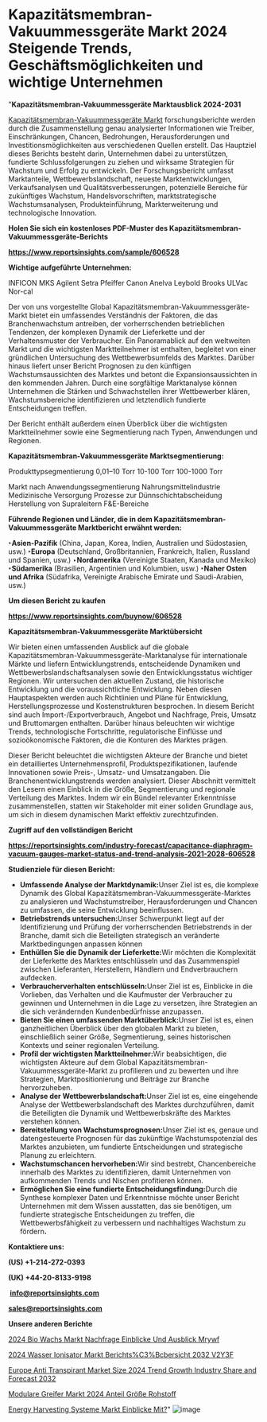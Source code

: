 # Kapazitätsmembran-Vakuummessgeräte Markt 2024 Steigende Trends, Geschäftsmöglichkeiten und wichtige Unternehmen

"<strong><b>Kapazitätsmembran-Vakuummessgeräte Marktausblick 2024-2031</b></strong>

<a href=https://www.reportsinsights.com/sample/606528>Kapazitätsmembran-Vakuummessgeräte Markt</a> forschungsberichte werden durch die Zusammenstellung genau analysierter Informationen wie Treiber, Einschränkungen, Chancen, Bedrohungen, Herausforderungen und Investitionsmöglichkeiten aus verschiedenen Quellen erstellt. Das Hauptziel dieses Berichts besteht darin, Unternehmen dabei zu unterstützen, fundierte Schlussfolgerungen zu ziehen und wirksame Strategien für Wachstum und Erfolg zu entwickeln. Der Forschungsbericht umfasst Marktanteile, Wettbewerbslandschaft, neueste Marktentwicklungen, Verkaufsanalysen und Qualitätsverbesserungen, potenzielle Bereiche für zukünftiges Wachstum, Handelsvorschriften, marktstrategische Wachstumsanalysen, Produkteinführung, Markterweiterung und technologische Innovation.

<strong><b>Holen Sie sich ein kostenloses PDF-Muster des Kapazitätsmembran-Vakuummessgeräte-Berichts</b></strong>

<a href=https://www.reportsinsights.com/sample/606528><strong><u>https://www.reportsinsights.com/sample/606528</u></strong></a>

<strong>Wichtige aufgeführte Unternehmen:</strong>

INFICON
        MKS
        Agilent
        Setra
        Pfeiffer
        Canon Anelva
        Leybold
        Brooks
        ULVac
        Nor-cal

Der von uns vorgestellte Global Kapazitätsmembran-Vakuummessgeräte-Markt bietet ein umfassendes Verständnis der Faktoren, die das Branchenwachstum antreiben, der vorherrschenden betrieblichen Tendenzen, der komplexen Dynamik der Lieferkette und der Verhaltensmuster der Verbraucher. Ein Panoramablick auf den weltweiten Markt und die wichtigsten Marktteilnehmer ist enthalten, begleitet von einer gründlichen Untersuchung des Wettbewerbsumfelds des Marktes. Darüber hinaus liefert unser Bericht Prognosen zu den künftigen Wachstumsaussichten des Marktes und betont die Expansionsaussichten in den kommenden Jahren. Durch eine sorgfältige Marktanalyse können Unternehmen die Stärken und Schwachstellen ihrer Wettbewerber klären, Wachstumsbereiche identifizieren und letztendlich fundierte Entscheidungen treffen.

Der Bericht enthält außerdem einen Überblick über die wichtigsten Marktteilnehmer sowie eine Segmentierung nach Typen, Anwendungen und Regionen.

<strong>Kapazitätsmembran-Vakuummessgeräte Marktsegmentierung:</strong>

Produkttypsegmentierung
0,01–10 Torr
10-100 Torr
100-1000 Torr

Markt nach Anwendungssegmentierung
Nahrungsmittelindustrie
Medizinische Versorgung
Prozesse zur Dünnschichtabscheidung
Herstellung von Supraleitern
F&E-Bereiche

<strong><b>Führende Regionen und Länder, die in dem Kapazitätsmembran-Vakuummessgeräte Marktbericht erwähnt werden:</b></strong>

<strong><b>‣Asien-Pazifik</b></strong> (China, Japan, Korea, Indien, Australien und Südostasien, usw.)
<strong><b>‣Europa</b></strong> (Deutschland, Großbritannien, Frankreich, Italien, Russland und Spanien, usw.)
‣<strong><b>Nordamerika</b></strong> (Vereinigte Staaten, Kanada und Mexiko)
<strong><b>‣Südamerika</b></strong> (Brasilien, Argentinien und Kolumbien, usw.)
<strong><b>‣Naher Osten und Afrika</b></strong> (Südafrika, Vereinigte Arabische Emirate und Saudi-Arabien, usw.)

<strong>Um diesen Bericht zu kaufen</strong>

<a href=https://www.reportsinsights.com/buynow/606528><strong><u>https://www.reportsinsights.com/buynow/606528</u></strong></a>

<strong>Kapazitätsmembran-Vakuummessgeräte Marktübersicht</strong>

Wir bieten einen umfassenden Ausblick auf die globale Kapazitätsmembran-Vakuummessgeräte-Marktanalyse für internationale Märkte und liefern Entwicklungstrends, entscheidende Dynamiken und Wettbewerbslandschaftsanalysen sowie den Entwicklungsstatus wichtiger Regionen. Wir untersuchen den aktuellen Zustand, die historische Entwicklung und die voraussichtliche Entwicklung. Neben diesen Hauptaspekten werden auch Richtlinien und Pläne für Entwicklung, Herstellungsprozesse und Kostenstrukturen besprochen. In diesem Bericht sind auch Import-/Exportverbrauch, Angebot und Nachfrage, Preis, Umsatz und Bruttomargen enthalten. Darüber hinaus beleuchten wir wichtige Trends, technologische Fortschritte, regulatorische Einflüsse und sozioökonomische Faktoren, die die Konturen des Marktes prägen.

Dieser Bericht beleuchtet die wichtigsten Akteure der Branche und bietet ein detailliertes Unternehmensprofil, Produktspezifikationen, laufende Innovationen sowie Preis-, Umsatz- und Umsatzangaben. Die Branchenentwicklungstrends werden analysiert. Dieser Abschnitt vermittelt den Lesern einen Einblick in die Größe, Segmentierung und regionale Verteilung des Marktes. Indem wir ein Bündel relevanter Erkenntnisse zusammenstellen, statten wir Stakeholder mit einer soliden Grundlage aus, um sich in diesem dynamischen Markt effektiv zurechtzufinden.

<strong>Zugriff auf den vollständigen Bericht</strong>

<a href=https://reportsinsights.com/industry-forecast/capacitance-diaphragm-vacuum-gauges-market-status-and-trend-analysis-2021-2028-606528><strong>https://reportsinsights.com/industry-forecast/capacitance-diaphragm-vacuum-gauges-market-status-and-trend-analysis-2021-2028-606528</strong></a>

<strong>Studienziele für diesen Bericht:</strong>
<ul>
  <li><strong>Umfassende Analyse der Marktdynamik:</strong>Unser Ziel ist es, die komplexe Dynamik des Global Kapazitätsmembran-Vakuummessgeräte-Marktes zu analysieren und Wachstumstreiber, Herausforderungen und Chancen zu umfassen, die seine Entwicklung beeinflussen.</li>
  <li><strong>Betriebstrends untersuchen:</strong>Unser Schwerpunkt liegt auf der Identifizierung und Prüfung der vorherrschenden Betriebstrends in der Branche, damit sich die Beteiligten strategisch an veränderte Marktbedingungen anpassen können</li>
  <li><strong>Enthüllen Sie die Dynamik der Lieferkette:</strong>Wir möchten die Komplexität der Lieferkette des Marktes entschlüsseln und das Zusammenspiel zwischen Lieferanten, Herstellern, Händlern und Endverbrauchern aufdecken.</li>
  <li><strong>Verbraucherverhalten entschlüsseln:</strong>Unser Ziel ist es, Einblicke in die Vorlieben, das Verhalten und die Kaufmuster der Verbraucher zu gewinnen und Unternehmen in die Lage zu versetzen, ihre Strategien an die sich verändernden Kundenbedürfnisse anzupassen.</li>
  <li><strong>Bieten Sie einen umfassenden Marktüberblick:</strong>Unser Ziel ist es, einen ganzheitlichen Überblick über den globalen Markt zu bieten, einschließlich seiner Größe, Segmentierung, seines historischen Kontexts und seiner regionalen Verteilung.</li>
  <li><strong>Profil der wichtigsten Marktteilnehmer:</strong>Wir beabsichtigen, die wichtigsten Akteure auf dem Global Kapazitätsmembran-Vakuummessgeräte-Markt zu profilieren und zu bewerten und ihre Strategien, Marktpositionierung und Beiträge zur Branche hervorzuheben.</li>
  <li><strong>Analyse der Wettbewerbslandschaft:</strong>Unser Ziel ist es, eine eingehende Analyse der Wettbewerbslandschaft des Marktes durchzuführen, damit die Beteiligten die Dynamik und Wettbewerbskräfte des Marktes verstehen können.</li>
  <li><strong>Bereitstellung von Wachstumsprognosen:</strong>Unser Ziel ist es, genaue und datengesteuerte Prognosen für das zukünftige Wachstumspotenzial des Marktes anzubieten, um fundierte Entscheidungen und strategische Planung zu erleichtern.</li>
  <li><strong>Wachstumschancen hervorheben:</strong>Wir sind bestrebt, Chancenbereiche innerhalb des Marktes zu identifizieren, damit Unternehmen von aufkommenden Trends und Nischen profitieren können.</li>
  <li><strong>Ermöglichen Sie eine fundierte Entscheidungsfindung:</strong>Durch die Synthese komplexer Daten und Erkenntnisse möchte unser Bericht Unternehmen mit dem Wissen ausstatten, das sie benötigen, um fundierte strategische Entscheidungen zu treffen, die Wettbewerbsfähigkeit zu verbessern und nachhaltiges Wachstum zu fördern<strong>.</strong></li>
</ul>
<strong>Kontaktiere uns:</strong>

<strong>(US) +1-214-272-0393</strong>

<strong>(UK) +44-20-8133-9198</strong>

<strong> </strong><a href=info@reportsinsights.com><strong><u>info@reportsinsights.com</u></strong></a>

<a href=sales@reportsinsights.com><strong><u>sales@reportsinsights.com</u></strong></a>

<strong>Unsere anderen Berichte</strong>

<a href=https://de.linkedin.com/pulse/2024-bio-wachs-markt-nachfrage-einblicke-und-ausblick-mrywf/>2024 Bio Wachs Markt Nachfrage Einblicke Und Ausblick Mrywf</a>

<a href=https://de.linkedin.com/pulse/2024-wasser-ionisator-markt-berichts%C3%BCbersicht-2032-v2y3f/>2024 Wasser Ionisator Markt Berichts%C3%Bcbersicht 2032 V2Y3F</a>

<a href=https://github.com/daminid12/RImarketresearch/blob/main/Europe-Anti-Transpirant-Market-Size-2024-Trend-Growth-Industry-Share-and-Forecast-2032.md>Europe Anti Transpirant Market Size 2024 Trend Growth Industry Share and Forecast 2032</a>

<a href=https://de.linkedin.com/pulse/modulare-greifer-markt-2024-anteil-größe-rohstoff>Modulare Greifer Markt 2024 Anteil Größe Rohstoff</a>

<a href=https://de.linkedin.com/pulse/energy-harvesting-systeme-markt-einblicke-mit?>Energy Harvesting Systeme Markt Einblicke Mit?</a>"
![image](https://github.com/Jaayaachit/RIMarket/assets/158452289/ce5c16c7-2a78-4c4d-b059-5f82c49560d6)
